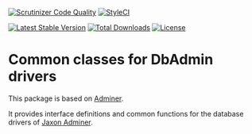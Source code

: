 [![Scrutinizer Code Quality](https://scrutinizer-ci.com/g/lagdo/dbadmin-driver/badges/quality-score.png?b=main)](https://scrutinizer-ci.com/g/lagdo/dbadmin-driver/?branch=main)
[![StyleCI](https://styleci.io/repos/400389846/shield?branch=main)](https://styleci.io/repos/400389846)

[![Latest Stable Version](https://poser.pugx.org/lagdo/dbadmin-driver/v/stable)](https://packagist.org/packages/lagdo/dbadmin-driver)
[![Total Downloads](https://poser.pugx.org/lagdo/dbadmin-driver/downloads)](https://packagist.org/packages/lagdo/dbadmin-driver)
[![License](https://poser.pugx.org/lagdo/dbadmin-driver/license)](https://packagist.org/packages/lagdo/dbadmin-driver)

Common classes for DbAdmin drivers
==================================

This package is based on [Adminer](https://github.com/vrana/adminer).

It provides interface definitions and common functions for the database drivers of [Jaxon Adminer](https://github.com/lagdo/jaxon-dbadmin).
